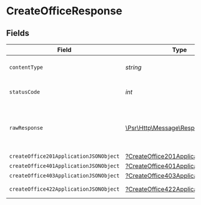# CreateOfficeResponse


## Fields

| Field                                                                                                        | Type                                                                                                         | Required                                                                                                     | Description                                                                                                  |
| ------------------------------------------------------------------------------------------------------------ | ------------------------------------------------------------------------------------------------------------ | ------------------------------------------------------------------------------------------------------------ | ------------------------------------------------------------------------------------------------------------ |
| `contentType`                                                                                                | *string*                                                                                                     | :heavy_check_mark:                                                                                           | HTTP response content type for this operation                                                                |
| `statusCode`                                                                                                 | *int*                                                                                                        | :heavy_check_mark:                                                                                           | HTTP response status code for this operation                                                                 |
| `rawResponse`                                                                                                | [\Psr\Http\Message\ResponseInterface](https://www.php-fig.org/psr/psr-7/#33-psrhttpmessageresponseinterface) | :heavy_minus_sign:                                                                                           | Raw HTTP response; suitable for custom response parsing                                                      |
| `createOffice201ApplicationJSONObject`                                                                       | [?CreateOffice201ApplicationJSON](../../models/operations/CreateOffice201ApplicationJSON.md)                 | :heavy_minus_sign:                                                                                           | Created                                                                                                      |
| `createOffice401ApplicationJSONObject`                                                                       | [?CreateOffice401ApplicationJSON](../../models/operations/CreateOffice401ApplicationJSON.md)                 | :heavy_minus_sign:                                                                                           | Unauthenticated                                                                                              |
| `createOffice403ApplicationJSONObject`                                                                       | [?CreateOffice403ApplicationJSON](../../models/operations/CreateOffice403ApplicationJSON.md)                 | :heavy_minus_sign:                                                                                           | Forbidden                                                                                                    |
| `createOffice422ApplicationJSONObject`                                                                       | [?CreateOffice422ApplicationJSON](../../models/operations/CreateOffice422ApplicationJSON.md)                 | :heavy_minus_sign:                                                                                           | Invalid data posted                                                                                          |